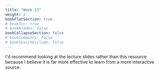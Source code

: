 ```yaml
---
title: "Week 13"
weight: 2
bookFlatSection: true
# bookToc: true
# bookHidden: false
bookCollapseSection: false
# bookComments: false
# bookSearchExclude: false
---
```


I'd recommend looking at the lecture slides rather than this resource because I believe it is far more effective to learn from a more interactive source.